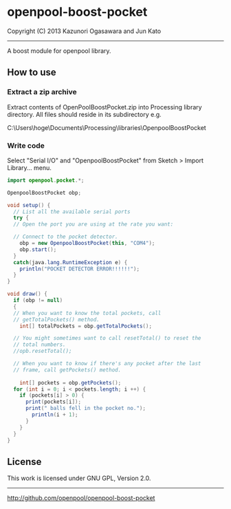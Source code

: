 openpool-boost-pocket
================================================================
Copyright (C) 2013 Kazunori Ogasawara and Jun Kato
- - - - - - - - - - - - - - - - - - - - - - - - - - - - - - - -

A boost module for openpool library.

## How to use

### Extract a zip archive

Extract contents of OpenPoolBoostPocket.zip into Processing
library directory. All files should reside in its subdirectory
e.g.

C:\Users\hoge\Documents\Processing\libraries\OpenpoolBoostPocket

### Write code

Select "Serial I/O" and "OpenpoolBoostPocket" from Sketch >
Import Library... menu.

```java
import openpool.pocket.*;

OpenpoolBoostPocket obp;

void setup() {
  // List all the available serial ports
  try {
  // Open the port you are using at the rate you want:

  // Connect to the pocket detector.
    obp = new OpenpoolBoostPocket(this, "COM4");
    obp.start();
  }  
  catch(java.lang.RuntimeException e) {
    println("POCKET DETECTOR ERROR!!!!!!");
  }
}

void draw() {
  if (obp != null)
  {
  // When you want to know the total pockets, call
  // getTotalPockets() method.
    int[] totalPockets = obp.getTotalPockets();

  // You might sometimes want to call resetTotal() to reset the
  // total numbers.
  //opb.resetTotal();

  // When you want to know if there's any pocket after the last
  // frame, call getPockets() method.
  
    int[] pockets = obp.getPockets();
  for (int i = 0; i < pockets.length; i ++) {
    if (pockets[i] > 0) {
      print(pockets[i]);
      print(" balls fell in the pocket no.");
        println(i + 1);
      }
    }
  }
}
```

## License

This work is licensed under GNU GPL, Version 2.0.

- - - - - - - - - - - - - - - - - - - - - - - - - - - - - - - -
http://github.com/openpool/openpool-boost-pocket